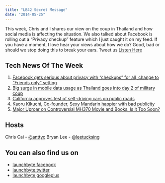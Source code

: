 ```yaml
---
title: "LB42 Secret Message"
date: "2014-05-25"
---
```


This week, Chris and I shares our view on the coup in Thailand and how social media is affecting the situation. We also talked about Facebook is rolling out a “Privacy checkup” feature which I just caught it on my feed. If you have a moment, I love hear your views about how we do? Good, bad or should we stop doing this to break your ears. Tweet us [Listen Here](https://ia802500.us.archive.org/1/items/launchbyte/LB42%20Secret%20Message.mp3)

## Tech News Of The Week

1. [Facebook gets serious about privacy with “checkups” for all, change to “Friends only” setting](http://gigaom.com/2014/05/22/facebook-gets-serious-about-privacy-with-check-ups-for-all-change-to-friends-only-setting/)
2. [Big surge in mobile data usage as Thailand goes into day 2 of military coup](http://www.techinasia.com/thai-coup-causes-surge-mobile-internet-usage/?)
3. [California approves test of self-driving cars on public roads](http://arstechnica.com/cars-2/2014/05/california-approves-rules-for-testing-self-driving-cars-in-california/)
4. [Kaoru Kikuchi, Co-founder, Sexy Mandarin happier with bad publicity](http://e27.co/kaoru-kikuchi-co-founder-sexy-mandarin-doesnt-believe-in-bad-publicity/)
5. [Major Uproar on Controversial MH370 Movie and Books. Is it Too Soon?](http://vulcanpost.com/10082/major-uproar-on-controversial-mh370-movie-and-books-is-it-too-soon/)

## Hosts

Chris Cai - [@anttyc](https://twitter.com/AnttyC) Bryan Lee - [@leetucksing](https://twitter.com/leetucksing)

## You can also find us on

- [launchbyte facebook](https://www.facebook.com/Launchbyte)
- [launchbyte twitter](https://twitter.com/LaunchByte)
- [launchbyte googleplus](https://plus.google.com/+Launchbyte)
